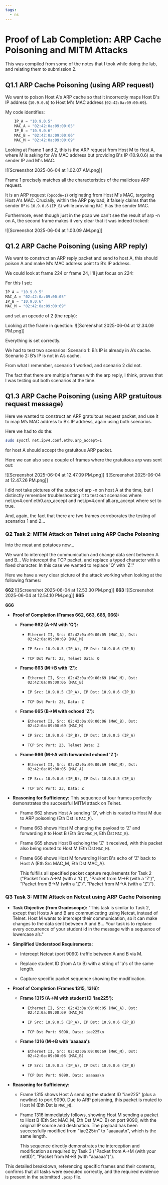 ```yaml
---
tags:
  - ns
---
```

# Proof of Lab Completion: ARP Cache Poisoning and MITM Attacks

This was compiled from some of the notes that I took while doing the lab, and relating them to submission 2.
## Q1.1 ARP Cache Poisoning (using ARP request)
We want to poison Host A's ARP cache so that it incorrectly maps Host B's IP address (`10.9.0.6`) to Host M's MAC address (`02:42:0a:09:00:69`).

My code identifies:

```python
    IP_A = "10.9.0.5"
    MAC_A = "02:42:0a:09:00:05"
    IP_B = "10.9.0.6"
    MAC_B = "02:42:0a:09:00:06"
    MAC_M = "02:42:0a:09:00:69"
```

Looking at Frame 1 and 2, this is the ARP request from Host M to Host A, where M is asking for A's MAC address but providing B's IP (10.9.0.6) as the sender IP and M's MAC.

![[Screenshot 2025-06-04 at 1.02.07 AM.png]]

Frame 1 precisely matches all the characteristics of the malicious ARP request.

It is an ARP request (`opcode=1`) originating from Host M's MAC, targeting Host A's MAC. Crucially, within the ARP payload, it falsely claims that the sender IP is `10.9.0.6` (`IP_B`) while providing `MAC_M` as the sender MAC.

Furthermore, even though just in the pcap we can't see the result of arp -n on A, the second frame makes it very clear that it was indeed tricked:

![[Screenshot 2025-06-04 at 1.03.09 AM.png]]
## Q1.2 ARP Cache Poisoning (using ARP reply)

We want to construct an ARP reply packet and send to host A, this should poison A and make M’s MAC address point to B’s IP address. 

We could look at frame 224 or frame 24, I'll just focus on 224:

For this I set:

```python
IP_A = "10.9.0.5"
MAC_A = "02:42:0a:09:00:05"
IP_B = "10.9.0.6"
MAC_M = "02:42:0a:09:00:69"
```

and set an opcode of 2 (the reply):

Looking at the frame in question:
![[Screenshot 2025-06-04 at 12.34.09 PM.png]]

Everything is set correctly.

We had to test two scenarios:
	Scenario 1: B’s IP is already in A’s cache.
	Scenario 2: B’s IP is not in A’s cache.

From what I remember, scenario 1 worked, and scenario 2 did not.

The fact that there are multiple frames with the arp reply, I think, proves that I was testing out both scenarios at the time.

## Q1.3 ARP Cache Poisoning (using ARP gratuitous request message)

Here we wanted to construct an ARP gratuitous request packet, and use it to map M’s MAC address to B’s IP address, again using both scenarios.

Here we had to do the: 
```bash
sudo sysctl net.ipv4.conf.eth0.arp_accept=1
```
for host A should accept the gratuitous ARP packet.

Here we can also see a couple of frames where the gratuitous arp was sent out:

![[Screenshot 2025-06-04 at 12.47.09 PM.png]]
![[Screenshot 2025-06-04 at 12.47.26 PM.png]]

I did not take pictures of the output of arp -n on host A at the time, but I distinctly remember troubleshooting it to test out scenarios where net.ipv4.conf.eth0.arp_accept and net.ipv4.conf.all.arp_accept where set to true. 

And, again, the fact that there are two frames corroborates the testing of scenarios 1 and 2...
### **Q2 Task 2: MITM Attack on Telnet using ARP Cache Poisoning**

Into the meat and potatoes now...

We want to intercept the communication and change data sent between A and B... We intercept the TCP packet, and replace a typed character with a fixed character. In this case we wanted to replace 'Q' with 'Z'."

Here we have a very clear picture of the attack working when looking at the following frames:

**662**
![[Screenshot 2025-06-04 at 12.53.30 PM.png]]
**663**
![[Screenshot 2025-06-04 at 12.54.10 PM.png]]
**665**

**666**

- **Proof of Completion (Frames 662, 663, 665, 666):**
    
    - **Frame 662 (A->M with 'Q'):**
        
        - `Ethernet II, Src: 02:42:0a:09:00:05 (MAC_A), Dst: 02:42:0a:09:00:69 (MAC_M)`
            
        - `IP Src: 10.9.0.5 (IP_A), IP Dst: 10.9.0.6 (IP_B)`
            
        - `TCP Dst Port: 23, Telnet Data: Q`
            
    - **Frame 663 (M->B with 'Z'):**
        
        - `Ethernet II, Src: 02:42:0a:09:00:69 (MAC_M), Dst: 02:42:0a:09:00:06 (MAC_B)`
            
        - `IP Src: 10.9.0.5 (IP_A), IP Dst: 10.9.0.6 (IP_B)`
            
        - `TCP Dst Port: 23, Data: Z`
            
    - **Frame 665 (B->M with echoed 'Z'):**
        
        - `Ethernet II, Src: 02:42:0a:09:00:06 (MAC_B), Dst: 02:42:0a:09:00:69 (MAC_M)`
            
        - `IP Src: 10.9.0.6 (IP_B), IP Dst: 10.9.0.5 (IP_A)`
            
        - `TCP Src Port: 23, Telnet Data: Z`
            
    - **Frame 666 (M->A with forwarded echoed 'Z'):**
        
        - `Ethernet II, Src: 02:42:0a:09:00:69 (MAC_M), Dst: 02:42:0a:09:00:05 (MAC_A)`
            
        - `IP Src: 10.9.0.6 (IP_B), IP Dst: 10.9.0.5 (IP_A)`
            
        - `TCP Src Port: 23, Data: Z`
            
- **Reasoning for Sufficiency:** This sequence of four frames perfectly demonstrates the successful MITM attack on Telnet.
    
    - Frame 662 shows Host A sending 'Q', which is routed to Host M due to ARP poisoning (Eth Dst is `MAC_M`).
        
    - Frame 663 shows Host M changing the payload to 'Z' and forwarding it to Host B (Eth Src `MAC_M`, Eth Dst `MAC_B`).
        
    - Frame 665 shows Host B echoing the 'Z' it received, with this packet also being routed to Host M (Eth Dst `MAC_M`).
        
    - Frame 666 shows Host M forwarding Host B's echo of 'Z' back to Host A (Eth Src MAC_M, Eth Dst MAC_A).
        
        This fulfills all specified packet capture requirements for Task 2 ("Packet from A->M (with a 'Q')", "Packet from M->B (with a 'Z')", "Packet from B->M (with a 'Z')", "Packet from M->A (with a 'Z')").
        

### **Q3 Task 3: MITM Attack on Netcat using ARP Cache Poisoning**

- **Task Objective (from Gradescope):** "This task is similar to Task 2, except that Hosts A and B are communicating using Netcat, instead of Telnet. Host M wants to intercept their communication, so it can make changes to the data sent between A and B... Your task is to replace every occurrence of your student id in the message with a sequence of lowercase a’s."
    
- **Simplified Understood Requirements:**
    
    - Intercept Netcat (port 9090) traffic between A and B via M.
        
    - Replace student ID (from A to B) with a string of 'a's of the same length.
        
    - Capture specific packet sequence showing the modification.
        
- **Proof of Completion (Frames 1315, 1316):**
    
    - **Frame 1315 (A->M with student ID 'iae225'):**
        
        - `Ethernet II, Src: 02:42:0a:09:00:05 (MAC_A), Dst: 02:42:0a:09:00:69 (MAC_M)`
            
        - `IP Src: 10.9.0.5 (IP_A), IP Dst: 10.9.0.6 (IP_B)`
            
        - `TCP Dst Port: 9090, Data: iae225\n`
            
    - **Frame 1316 (M->B with 'aaaaaa'):**
        
        - `Ethernet II, Src: 02:42:0a:09:00:69 (MAC_M), Dst: 02:42:0a:09:00:06 (MAC_B)`
            
        - `IP Src: 10.9.0.5 (IP_A), IP Dst: 10.9.0.6 (IP_B)`
            
        - `TCP Dst Port: 9090, Data: aaaaaa\n`
            
- **Reasoning for Sufficiency:**
    
    - Frame 1315 shows Host A sending the student ID "iae225" (plus a newline) to port 9090. Due to ARP poisoning, this packet is routed to Host M (Eth Dst is `MAC_M`).
        
    - Frame 1316 immediately follows, showing Host M sending a packet to Host B (Eth Src MAC_M, Eth Dst MAC_B) on port 9090, with the original IP source and destination. The payload has been successfully modified from "iae225\n" to "aaaaaa\n", which is the same length.
        
        This sequence directly demonstrates the interception and modification as required by Task 3 ("Packet from A->M (with your netID)", "Packet from M->B (with "aaaaaa")").
        

This detailed breakdown, referencing specific frames and their contents, confirms that all tasks were executed correctly, and the required evidence is present in the submitted `.pcap` file.